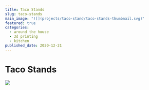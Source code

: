 ```yaml
---
title: Taco Stands
slug: taco-stands
main_image: "![](projects/taco-stand/taco-stands-thumbnail.svg)"
featured: true
categories:
  - around the house
  - 3d printing
  - kitchen
published_date: 2020-12-21
---
```


# Taco Stands
![](projects/taco-stand/Taco%20Stand.svg)